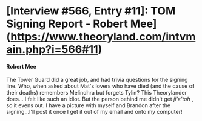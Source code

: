 # [Interview #566, Entry #11]: TOM Signing Report - Robert Mee](https://www.theoryland.com/intvmain.php?i=566#11)

#### Robert Mee

The Tower Guard did a great job, and had trivia questions for the signing line. Who, when asked about Mat's lovers who have died (and the cause of their deaths) remembers Melindhra but forgets Tylin? This Theorylander does... I felt like such an idiot. But the person behind me didn't get
*ji'e'toh*
, so it evens out. I have a picture with myself and Brandon after the signing...I'll post it once I get it out of my email and onto my computer!


